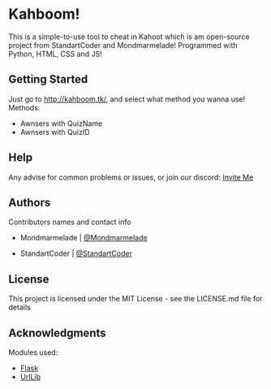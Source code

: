 # Kahboom!

This is a simple-to-use tool to cheat in Kahoot which is am open-source project
from StandartCoder and Mondmarmelade! Programmed with Python, HTML, CSS and JS!

## Getting Started

Just go to http://kahboom.tk/, and select what method you wanna use!
Methods:
 - Awnsers with QuizName
 - Awnsers with QuizID

## Help

Any advise for common problems or issues, or join our discord: [Invite Me](https://dsc.gg/kahboom)

## Authors

Contributors names and contact info

* Mondmarmelade | [@Mondmarmelade](https://github.com/Mondmarmelade)

* StandartCoder | [@StandartCoder](https://github.com/StandartCoder)

## License

This project is licensed under the MIT License - see the LICENSE.md file for details

## Acknowledgments

Modules used:
* [Flask](https://palletsprojects.com/p/flask/)
* [UrlLib](https://urllib3.readthedocs.io/en/stable/)